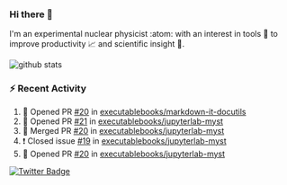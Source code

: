 ### Hi there 👋 

I'm an experimental nuclear physicist :atom: with an interest in tools :wrench: to improve productivity :chart_with_upwards_trend: and scientific insight :telescope:.

![github stats](https://github-readme-stats.vercel.app/api?username=agoose77&show_icons=true&hide_rank=true&hide_title=true&bg_color=30,e76445,904e95&text_color=efe3ec&icon_color=efe3ec)
<!--
**agoose77/agoose77** is a ✨ _special_ ✨ repository because its `README.md` (this file) appears on your GitHub profile.

Here are some ideas to get you started:

- 🔭 I’m currently working on ...
- 🌱 I’m currently learning ...
- 👯 I’m looking to collaborate on ...
- 🤔 I’m looking for help with ...
- 💬 Ask me about ...
- 📫 How to reach me: ...
- 😄 Pronouns: ...
- ⚡ Fun fact: ...
-->

### :zap: Recent Activity
<!--START_SECTION:activity-->
1. 💪 Opened PR [#20](https://github.com/executablebooks/markdown-it-docutils/pull/20) in [executablebooks/markdown-it-docutils](https://github.com/executablebooks/markdown-it-docutils)
2. 💪 Opened PR [#21](https://github.com/executablebooks/jupyterlab-myst/pull/21) in [executablebooks/jupyterlab-myst](https://github.com/executablebooks/jupyterlab-myst)
3. 🎉 Merged PR [#20](https://github.com/executablebooks/jupyterlab-myst/pull/20) in [executablebooks/jupyterlab-myst](https://github.com/executablebooks/jupyterlab-myst)
4. ❗️ Closed issue [#19](https://github.com/executablebooks/jupyterlab-myst/issues/19) in [executablebooks/jupyterlab-myst](https://github.com/executablebooks/jupyterlab-myst)
5. 💪 Opened PR [#20](https://github.com/executablebooks/jupyterlab-myst/pull/20) in [executablebooks/jupyterlab-myst](https://github.com/executablebooks/jupyterlab-myst)
<!--END_SECTION:activity-->


[![Twitter Badge](https://img.shields.io/twitter/follow/agoose77?style=flat-square&logo=Twitter&logoColor=white&color=cornflowerblue)](https://twitter.com/agoose77)
